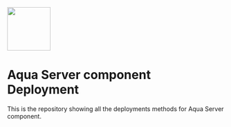 <img src="https://avatars3.githubusercontent.com/u/12783832?s=200&v=4" height="100" width="100" />

# Aqua Server component Deployment

This is the repository showing all the deployments methods for Aqua Server component.